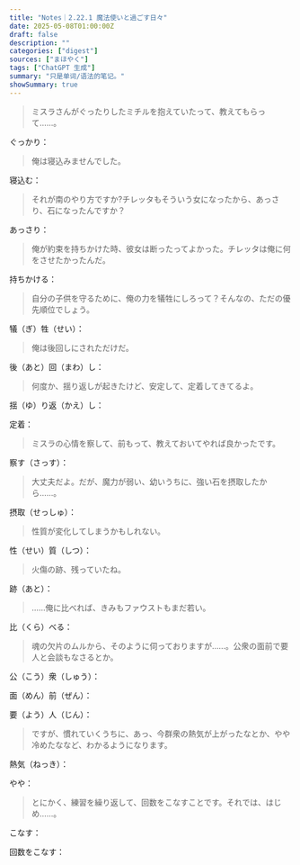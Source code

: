 ```yaml
---
title: "Notes｜2.22.1 魔法使いと過ごす日々"
date: 2025-05-08T01:00:00Z
draft: false
description: ""
categories: ["digest"]
sources: ["まほやく"]
tags: ["ChatGPT 生成"]
summary: "只是单词/语法的笔记。"
showSummary: true
---
```


>ミスラさんがぐったりしたミチルを抱えていたって、教えてもらって……。

ぐっかり：

>俺は寝込みませんでした。

寝込む：

>それが南のやり方ですか?チレッタもそういう女になったから、あっさり、石になったんですか？

あっさり：

>俺が約束を持ちかけた時、彼女は断ったってよかった。チレッタは俺に何をさせたかったんだ。

持ちかける：

>自分の子供を守るために、俺の力を犠牲にしろって？そんなの、ただの優先順位でしょう。

犠（ぎ）牲（せい）：

>俺は後回しにされただけだ。

後（あと）回（まわ）し：

>何度か、揺り返しが起きたけど、安定して、定着してきてるよ。

揺（ゆ）り返（かえ）し：

定着：

>ミスラの心情を察して、前もって、教えておいてやれば良かったです。

察す（さっす）：

>大丈夫だよ。だが、魔力が弱い、幼いうちに、強い石を摂取したから……。

摂取（せっしゅ）：

>性質が変化してしまうかもしれない。

性（せい）質（しつ）：

>火傷の跡、残っていたね。

跡（あと）：

>……俺に比べれば、きみもファウストもまだ若い。

比（くら）べる：

>魂の欠片のムルから、そのように伺っておりますが……。公衆の面前で要人と会談もなさるとか。

公（こう）衆（しゅう）：

面（めん）前（ぜん）：

要（よう）人（じん）：

>ですが、慣れていくうちに、あっ、今群衆の熱気が上がったなとか、やや冷めたななど、わかるようになります。

熱気（ねっき）：

やや：

>とにかく、練習を繰り返して、回数をこなすことです。それでは、はじめ……。

こなす：

回数をこなす：
